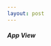 ```yaml
---
layout: post
---
```


##### App View

<iframe width="45%" height="500" data-src="https://is4-ssl.mzstatic.com/image/thumb/Purple128/v4/81/80/e0/8180e0f3-4e15-a4a4-2570-8706d5629f67/mzl.emlwleap.png/900x0w.jpg" frameborder="0"></iframe>
<iframe width="45%" height="500" data-src="https://is2-ssl.mzstatic.com/image/thumb/Purple128/v4/0f/9b/c0/0f9bc070-d5cf-cf4b-b1d0-2aef08b371d1/mzl.yjwdvujf.png/690x0w.jpg" frameborder="0"></iframe>